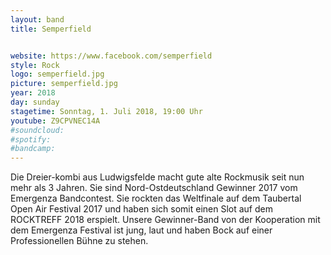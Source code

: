 ```yaml
---
layout: band
title: Semperfield


website: https://www.facebook.com/semperfield
style: Rock
logo: semperfield.jpg
picture: semperfield.jpg
year: 2018
day: sunday
stagetime: Sonntag, 1. Juli 2018, 19:00 Uhr
youtube: Z9CPVNEC14A
#soundcloud:
#spotify:
#bandcamp:
---
```


Die Dreier-kombi aus Ludwigsfelde macht gute alte Rockmusik seit nun mehr als
3 Jahren. Sie sind Nord-Ostdeutschland Gewinner 2017 vom Emergenza
Bandcontest. Sie rockten das Weltfinale auf dem Taubertal Open Air Festival
2017 und haben sich somit einen Slot auf dem ROCKTREFF 2018 erspielt. Unsere
Gewinner-Band von der Kooperation mit dem Emergenza Festival ist jung, laut
und haben Bock auf einer Professionellen Bühne zu stehen.
